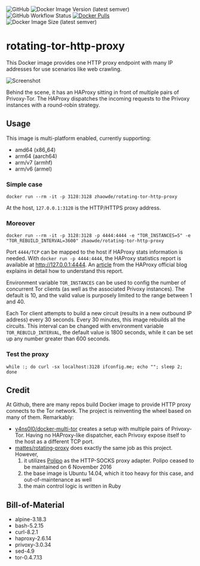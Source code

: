 ![GitHub](https://img.shields.io/github/license/zhaow-de/rotating-tor-http-proxy)
![Docker Image Version (latest semver)](https://img.shields.io/docker/v/zhaowde/rotating-tor-http-proxy?sort=semver)
![GitHub Workflow Status](https://img.shields.io/github/actions/workflow/status/zhaow-de/rotating-tor-http-proxy/auto-upgrade.yml)
[![Docker Pulls](https://img.shields.io/docker/pulls/zhaowde/rotating-tor-http-proxy.svg)](https://hub.docker.com/r/zhaowde/rotating-tor-http-proxy/)
![Docker Image Size (latest semver)](https://img.shields.io/docker/image-size/zhaowde/rotating-tor-http-proxy?sort=semver)

# rotating-tor-http-proxy

This Docker image provides one HTTP proxy endpoint with many IP addresses for use scenarios like web crawling.

![Screenshot](https://raw.githubusercontent.com/zhaow-de/rotating-tor-http-proxy/main/images/screenshot_1.gif)

Behind the scene, it has an HAProxy sitting in front of multiple pairs of Privoxy-Tor. The HAProxy dispatches the incoming
requests to the Privoxy instances with a round-robin strategy. 

## Usage

This image is multi-platform enabled, currently supporting:
- amd64 (x86_64)
- arm64 (aarch64)
- arm/v7 (armhf)
- arm/v6 (armel)

### Simple case
```shell
docker run --rm -it -p 3128:3128 zhaowde/rotating-tor-http-proxy
```
At the host, `127.0.0.1:3128` is the HTTP/HTTPS proxy address.

### Moreover

```shell
docker run --rm -it -p 3128:3128 -p 4444:4444 -e "TOR_INSTANCES=5" -e "TOR_REBUILD_INTERVAL=3600" zhaowde/rotating-tor-http-proxy
```

Port `4444/TCP` can be mapped to the host if HAProxy stats information is needed. With `docker run -p 4444:4444`, the HAProxy statistics
report is available at http://127.0.0.1:4444.  An [article](https://www.haproxy.com/blog/exploring-the-haproxy-stats-page/) from the
HAProxy official blog explains in detail how to understand this report.

Environment variable `TOR_INSTANCES` can be used to config the number of concurrent Tor clients (as well as the associated Privoxy 
instances). The default is 10, and the valid value is purposely limited to the range between 1 and 40. 

Each Tor client attempts to build a new circuit (results in a new outbound IP address) every 30 seconds. Every 30 minutes, this image
rebuilds all the circuits. This interval can be changed with environment variable `TOR_REBUILD_INTERVAL`, the default value is 1800
seconds, while it can be set up any number greater than 600 seconds.

### Test the proxy

```shell
while :; do curl -sx localhost:3128 ifconfig.me; echo ""; sleep 2; done
```

## Credit

At Github, there are many repos build Docker image to provide HTTP proxy connects to the Tor network. The project is reinventing the wheel
based on many of them.
Remarkably:
- [y4ns0l0/docker-multi-tor](https://github.com/y4ns0l0/docker-multi-tor) creates a setup with multiple pairs of Privoxy-Tor. Having no
  HAProxy-like dispatcher, each Privoxy expose itself to the host as a different TCP port.
- [mattes/rotating-proxy](https://github.com/mattes/rotating-proxy) does exactly the same job as this project. However,
    1. it utilizes [Polipo](https://www.irif.fr/~jch/software/polipo/) as the HTTP-SOCKS proxy adapter. Polipo ceased to be maintained on
       6 November 2016
    2. the base image is Ubuntu 14.04, which it too heavy for this case, and out-of-maintenance as well
    3. the main control logic is written in Ruby

## Bill-of-Material

<!--- Do not manually modify anything below this line! --->
<!--- BOM-starts --->
- alpine-3.18.3
- bash-5.2.15
- curl-8.2.1
- haproxy-2.6.14
- privoxy-3.0.34
- sed-4.9
- tor-0.4.7.13
<!--- BOM-ends. Document ends here too --->
